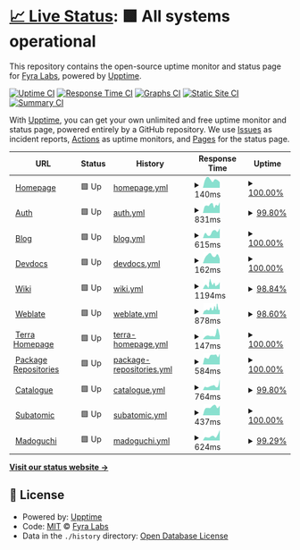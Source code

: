 # [📈 Live Status](https://status.fyralabs.com): <!--live status--> **🟩 All systems operational**

This repository contains the open-source uptime monitor and status page for [Fyra Labs](https://fyralabs.com), powered by [Upptime](https://github.com/upptime/upptime).

[![Uptime CI](https://github.com/FyraLabs/status/workflows/Uptime%20CI/badge.svg)](https://github.com/FyraLabs/status/actions?query=workflow%3A%22Uptime+CI%22)
[![Response Time CI](https://github.com/FyraLabs/status/workflows/Response%20Time%20CI/badge.svg)](https://github.com/FyraLabs/status/actions?query=workflow%3A%22Response+Time+CI%22)
[![Graphs CI](https://github.com/FyraLabs/status/workflows/Graphs%20CI/badge.svg)](https://github.com/FyraLabs/status/actions?query=workflow%3A%22Graphs+CI%22)
[![Static Site CI](https://github.com/FyraLabs/status/workflows/Static%20Site%20CI/badge.svg)](https://github.com/FyraLabs/status/actions?query=workflow%3A%22Static+Site+CI%22)
[![Summary CI](https://github.com/FyraLabs/status/workflows/Summary%20CI/badge.svg)](https://github.com/FyraLabs/status/actions?query=workflow%3A%22Summary+CI%22)

With [Upptime](https://upptime.js.org), you can get your own unlimited and free uptime monitor and status page, powered entirely by a GitHub repository. We use [Issues](https://github.com/FyraLabs/status/issues) as incident reports, [Actions](https://github.com/FyraLabs/status/actions) as uptime monitors, and [Pages](https://status.fyralabs.com) for the status page.

<!--start: status pages-->
<!-- This summary is generated by Upptime (https://github.com/upptime/upptime) -->
<!-- Do not edit this manually, your changes will be overwritten -->
<!-- prettier-ignore -->
| URL | Status | History | Response Time | Uptime |
| --- | ------ | ------- | ------------- | ------ |
| <img alt="" src="https://icons.duckduckgo.com/ip3/fyralabs.com.ico" height="13"> [Homepage](https://fyralabs.com) | 🟩 Up | [homepage.yml](https://github.com/FyraLabs/status/commits/HEAD/history/homepage.yml) | <details><summary><img alt="Response time graph" src="./graphs/homepage/response-time-week.png" height="20"> 140ms</summary><br><a href="https://status.fyralabs.com/history/homepage"><img alt="Response time 174" src="https://img.shields.io/endpoint?url=https%3A%2F%2Fraw.githubusercontent.com%2FFyraLabs%2Fstatus%2FHEAD%2Fapi%2Fhomepage%2Fresponse-time.json"></a><br><a href="https://status.fyralabs.com/history/homepage"><img alt="24-hour response time 98" src="https://img.shields.io/endpoint?url=https%3A%2F%2Fraw.githubusercontent.com%2FFyraLabs%2Fstatus%2FHEAD%2Fapi%2Fhomepage%2Fresponse-time-day.json"></a><br><a href="https://status.fyralabs.com/history/homepage"><img alt="7-day response time 140" src="https://img.shields.io/endpoint?url=https%3A%2F%2Fraw.githubusercontent.com%2FFyraLabs%2Fstatus%2FHEAD%2Fapi%2Fhomepage%2Fresponse-time-week.json"></a><br><a href="https://status.fyralabs.com/history/homepage"><img alt="30-day response time 149" src="https://img.shields.io/endpoint?url=https%3A%2F%2Fraw.githubusercontent.com%2FFyraLabs%2Fstatus%2FHEAD%2Fapi%2Fhomepage%2Fresponse-time-month.json"></a><br><a href="https://status.fyralabs.com/history/homepage"><img alt="1-year response time 174" src="https://img.shields.io/endpoint?url=https%3A%2F%2Fraw.githubusercontent.com%2FFyraLabs%2Fstatus%2FHEAD%2Fapi%2Fhomepage%2Fresponse-time-year.json"></a></details> | <details><summary><a href="https://status.fyralabs.com/history/homepage">100.00%</a></summary><a href="https://status.fyralabs.com/history/homepage"><img alt="All-time uptime 99.99%" src="https://img.shields.io/endpoint?url=https%3A%2F%2Fraw.githubusercontent.com%2FFyraLabs%2Fstatus%2FHEAD%2Fapi%2Fhomepage%2Fuptime.json"></a><br><a href="https://status.fyralabs.com/history/homepage"><img alt="24-hour uptime 100.00%" src="https://img.shields.io/endpoint?url=https%3A%2F%2Fraw.githubusercontent.com%2FFyraLabs%2Fstatus%2FHEAD%2Fapi%2Fhomepage%2Fuptime-day.json"></a><br><a href="https://status.fyralabs.com/history/homepage"><img alt="7-day uptime 100.00%" src="https://img.shields.io/endpoint?url=https%3A%2F%2Fraw.githubusercontent.com%2FFyraLabs%2Fstatus%2FHEAD%2Fapi%2Fhomepage%2Fuptime-week.json"></a><br><a href="https://status.fyralabs.com/history/homepage"><img alt="30-day uptime 100.00%" src="https://img.shields.io/endpoint?url=https%3A%2F%2Fraw.githubusercontent.com%2FFyraLabs%2Fstatus%2FHEAD%2Fapi%2Fhomepage%2Fuptime-month.json"></a><br><a href="https://status.fyralabs.com/history/homepage"><img alt="1-year uptime 99.99%" src="https://img.shields.io/endpoint?url=https%3A%2F%2Fraw.githubusercontent.com%2FFyraLabs%2Fstatus%2FHEAD%2Fapi%2Fhomepage%2Fuptime-year.json"></a></details>
| <img alt="" src="https://icons.duckduckgo.com/ip3/auth.fyralabs.com.ico" height="13"> [Auth](https://auth.fyralabs.com) | 🟩 Up | [auth.yml](https://github.com/FyraLabs/status/commits/HEAD/history/auth.yml) | <details><summary><img alt="Response time graph" src="./graphs/auth/response-time-week.png" height="20"> 831ms</summary><br><a href="https://status.fyralabs.com/history/auth"><img alt="Response time 1457" src="https://img.shields.io/endpoint?url=https%3A%2F%2Fraw.githubusercontent.com%2FFyraLabs%2Fstatus%2FHEAD%2Fapi%2Fauth%2Fresponse-time.json"></a><br><a href="https://status.fyralabs.com/history/auth"><img alt="24-hour response time 1120" src="https://img.shields.io/endpoint?url=https%3A%2F%2Fraw.githubusercontent.com%2FFyraLabs%2Fstatus%2FHEAD%2Fapi%2Fauth%2Fresponse-time-day.json"></a><br><a href="https://status.fyralabs.com/history/auth"><img alt="7-day response time 831" src="https://img.shields.io/endpoint?url=https%3A%2F%2Fraw.githubusercontent.com%2FFyraLabs%2Fstatus%2FHEAD%2Fapi%2Fauth%2Fresponse-time-week.json"></a><br><a href="https://status.fyralabs.com/history/auth"><img alt="30-day response time 1140" src="https://img.shields.io/endpoint?url=https%3A%2F%2Fraw.githubusercontent.com%2FFyraLabs%2Fstatus%2FHEAD%2Fapi%2Fauth%2Fresponse-time-month.json"></a><br><a href="https://status.fyralabs.com/history/auth"><img alt="1-year response time 1457" src="https://img.shields.io/endpoint?url=https%3A%2F%2Fraw.githubusercontent.com%2FFyraLabs%2Fstatus%2FHEAD%2Fapi%2Fauth%2Fresponse-time-year.json"></a></details> | <details><summary><a href="https://status.fyralabs.com/history/auth">99.80%</a></summary><a href="https://status.fyralabs.com/history/auth"><img alt="All-time uptime 98.22%" src="https://img.shields.io/endpoint?url=https%3A%2F%2Fraw.githubusercontent.com%2FFyraLabs%2Fstatus%2FHEAD%2Fapi%2Fauth%2Fuptime.json"></a><br><a href="https://status.fyralabs.com/history/auth"><img alt="24-hour uptime 100.00%" src="https://img.shields.io/endpoint?url=https%3A%2F%2Fraw.githubusercontent.com%2FFyraLabs%2Fstatus%2FHEAD%2Fapi%2Fauth%2Fuptime-day.json"></a><br><a href="https://status.fyralabs.com/history/auth"><img alt="7-day uptime 99.80%" src="https://img.shields.io/endpoint?url=https%3A%2F%2Fraw.githubusercontent.com%2FFyraLabs%2Fstatus%2FHEAD%2Fapi%2Fauth%2Fuptime-week.json"></a><br><a href="https://status.fyralabs.com/history/auth"><img alt="30-day uptime 99.95%" src="https://img.shields.io/endpoint?url=https%3A%2F%2Fraw.githubusercontent.com%2FFyraLabs%2Fstatus%2FHEAD%2Fapi%2Fauth%2Fuptime-month.json"></a><br><a href="https://status.fyralabs.com/history/auth"><img alt="1-year uptime 98.22%" src="https://img.shields.io/endpoint?url=https%3A%2F%2Fraw.githubusercontent.com%2FFyraLabs%2Fstatus%2FHEAD%2Fapi%2Fauth%2Fuptime-year.json"></a></details>
| <img alt="" src="https://icons.duckduckgo.com/ip3/blog.fyralabs.com.ico" height="13"> [Blog](https://blog.fyralabs.com) | 🟩 Up | [blog.yml](https://github.com/FyraLabs/status/commits/HEAD/history/blog.yml) | <details><summary><img alt="Response time graph" src="./graphs/blog/response-time-week.png" height="20"> 615ms</summary><br><a href="https://status.fyralabs.com/history/blog"><img alt="Response time 997" src="https://img.shields.io/endpoint?url=https%3A%2F%2Fraw.githubusercontent.com%2FFyraLabs%2Fstatus%2FHEAD%2Fapi%2Fblog%2Fresponse-time.json"></a><br><a href="https://status.fyralabs.com/history/blog"><img alt="24-hour response time 1008" src="https://img.shields.io/endpoint?url=https%3A%2F%2Fraw.githubusercontent.com%2FFyraLabs%2Fstatus%2FHEAD%2Fapi%2Fblog%2Fresponse-time-day.json"></a><br><a href="https://status.fyralabs.com/history/blog"><img alt="7-day response time 615" src="https://img.shields.io/endpoint?url=https%3A%2F%2Fraw.githubusercontent.com%2FFyraLabs%2Fstatus%2FHEAD%2Fapi%2Fblog%2Fresponse-time-week.json"></a><br><a href="https://status.fyralabs.com/history/blog"><img alt="30-day response time 571" src="https://img.shields.io/endpoint?url=https%3A%2F%2Fraw.githubusercontent.com%2FFyraLabs%2Fstatus%2FHEAD%2Fapi%2Fblog%2Fresponse-time-month.json"></a><br><a href="https://status.fyralabs.com/history/blog"><img alt="1-year response time 997" src="https://img.shields.io/endpoint?url=https%3A%2F%2Fraw.githubusercontent.com%2FFyraLabs%2Fstatus%2FHEAD%2Fapi%2Fblog%2Fresponse-time-year.json"></a></details> | <details><summary><a href="https://status.fyralabs.com/history/blog">100.00%</a></summary><a href="https://status.fyralabs.com/history/blog"><img alt="All-time uptime 99.86%" src="https://img.shields.io/endpoint?url=https%3A%2F%2Fraw.githubusercontent.com%2FFyraLabs%2Fstatus%2FHEAD%2Fapi%2Fblog%2Fuptime.json"></a><br><a href="https://status.fyralabs.com/history/blog"><img alt="24-hour uptime 100.00%" src="https://img.shields.io/endpoint?url=https%3A%2F%2Fraw.githubusercontent.com%2FFyraLabs%2Fstatus%2FHEAD%2Fapi%2Fblog%2Fuptime-day.json"></a><br><a href="https://status.fyralabs.com/history/blog"><img alt="7-day uptime 100.00%" src="https://img.shields.io/endpoint?url=https%3A%2F%2Fraw.githubusercontent.com%2FFyraLabs%2Fstatus%2FHEAD%2Fapi%2Fblog%2Fuptime-week.json"></a><br><a href="https://status.fyralabs.com/history/blog"><img alt="30-day uptime 100.00%" src="https://img.shields.io/endpoint?url=https%3A%2F%2Fraw.githubusercontent.com%2FFyraLabs%2Fstatus%2FHEAD%2Fapi%2Fblog%2Fuptime-month.json"></a><br><a href="https://status.fyralabs.com/history/blog"><img alt="1-year uptime 99.86%" src="https://img.shields.io/endpoint?url=https%3A%2F%2Fraw.githubusercontent.com%2FFyraLabs%2Fstatus%2FHEAD%2Fapi%2Fblog%2Fuptime-year.json"></a></details>
| <img alt="" src="https://icons.duckduckgo.com/ip3/developer.fyralabs.com.ico" height="13"> [Devdocs](https://developer.fyralabs.com) | 🟩 Up | [devdocs.yml](https://github.com/FyraLabs/status/commits/HEAD/history/devdocs.yml) | <details><summary><img alt="Response time graph" src="./graphs/devdocs/response-time-week.png" height="20"> 162ms</summary><br><a href="https://status.fyralabs.com/history/devdocs"><img alt="Response time 333" src="https://img.shields.io/endpoint?url=https%3A%2F%2Fraw.githubusercontent.com%2FFyraLabs%2Fstatus%2FHEAD%2Fapi%2Fdevdocs%2Fresponse-time.json"></a><br><a href="https://status.fyralabs.com/history/devdocs"><img alt="24-hour response time 94" src="https://img.shields.io/endpoint?url=https%3A%2F%2Fraw.githubusercontent.com%2FFyraLabs%2Fstatus%2FHEAD%2Fapi%2Fdevdocs%2Fresponse-time-day.json"></a><br><a href="https://status.fyralabs.com/history/devdocs"><img alt="7-day response time 162" src="https://img.shields.io/endpoint?url=https%3A%2F%2Fraw.githubusercontent.com%2FFyraLabs%2Fstatus%2FHEAD%2Fapi%2Fdevdocs%2Fresponse-time-week.json"></a><br><a href="https://status.fyralabs.com/history/devdocs"><img alt="30-day response time 168" src="https://img.shields.io/endpoint?url=https%3A%2F%2Fraw.githubusercontent.com%2FFyraLabs%2Fstatus%2FHEAD%2Fapi%2Fdevdocs%2Fresponse-time-month.json"></a><br><a href="https://status.fyralabs.com/history/devdocs"><img alt="1-year response time 333" src="https://img.shields.io/endpoint?url=https%3A%2F%2Fraw.githubusercontent.com%2FFyraLabs%2Fstatus%2FHEAD%2Fapi%2Fdevdocs%2Fresponse-time-year.json"></a></details> | <details><summary><a href="https://status.fyralabs.com/history/devdocs">100.00%</a></summary><a href="https://status.fyralabs.com/history/devdocs"><img alt="All-time uptime 99.88%" src="https://img.shields.io/endpoint?url=https%3A%2F%2Fraw.githubusercontent.com%2FFyraLabs%2Fstatus%2FHEAD%2Fapi%2Fdevdocs%2Fuptime.json"></a><br><a href="https://status.fyralabs.com/history/devdocs"><img alt="24-hour uptime 100.00%" src="https://img.shields.io/endpoint?url=https%3A%2F%2Fraw.githubusercontent.com%2FFyraLabs%2Fstatus%2FHEAD%2Fapi%2Fdevdocs%2Fuptime-day.json"></a><br><a href="https://status.fyralabs.com/history/devdocs"><img alt="7-day uptime 100.00%" src="https://img.shields.io/endpoint?url=https%3A%2F%2Fraw.githubusercontent.com%2FFyraLabs%2Fstatus%2FHEAD%2Fapi%2Fdevdocs%2Fuptime-week.json"></a><br><a href="https://status.fyralabs.com/history/devdocs"><img alt="30-day uptime 100.00%" src="https://img.shields.io/endpoint?url=https%3A%2F%2Fraw.githubusercontent.com%2FFyraLabs%2Fstatus%2FHEAD%2Fapi%2Fdevdocs%2Fuptime-month.json"></a><br><a href="https://status.fyralabs.com/history/devdocs"><img alt="1-year uptime 99.88%" src="https://img.shields.io/endpoint?url=https%3A%2F%2Fraw.githubusercontent.com%2FFyraLabs%2Fstatus%2FHEAD%2Fapi%2Fdevdocs%2Fuptime-year.json"></a></details>
| <img alt="" src="https://icons.duckduckgo.com/ip3/wiki.fyralabs.com.ico" height="13"> [Wiki](https://wiki.fyralabs.com) | 🟩 Up | [wiki.yml](https://github.com/FyraLabs/status/commits/HEAD/history/wiki.yml) | <details><summary><img alt="Response time graph" src="./graphs/wiki/response-time-week.png" height="20"> 1194ms</summary><br><a href="https://status.fyralabs.com/history/wiki"><img alt="Response time 1229" src="https://img.shields.io/endpoint?url=https%3A%2F%2Fraw.githubusercontent.com%2FFyraLabs%2Fstatus%2FHEAD%2Fapi%2Fwiki%2Fresponse-time.json"></a><br><a href="https://status.fyralabs.com/history/wiki"><img alt="24-hour response time 1783" src="https://img.shields.io/endpoint?url=https%3A%2F%2Fraw.githubusercontent.com%2FFyraLabs%2Fstatus%2FHEAD%2Fapi%2Fwiki%2Fresponse-time-day.json"></a><br><a href="https://status.fyralabs.com/history/wiki"><img alt="7-day response time 1194" src="https://img.shields.io/endpoint?url=https%3A%2F%2Fraw.githubusercontent.com%2FFyraLabs%2Fstatus%2FHEAD%2Fapi%2Fwiki%2Fresponse-time-week.json"></a><br><a href="https://status.fyralabs.com/history/wiki"><img alt="30-day response time 1140" src="https://img.shields.io/endpoint?url=https%3A%2F%2Fraw.githubusercontent.com%2FFyraLabs%2Fstatus%2FHEAD%2Fapi%2Fwiki%2Fresponse-time-month.json"></a><br><a href="https://status.fyralabs.com/history/wiki"><img alt="1-year response time 1229" src="https://img.shields.io/endpoint?url=https%3A%2F%2Fraw.githubusercontent.com%2FFyraLabs%2Fstatus%2FHEAD%2Fapi%2Fwiki%2Fresponse-time-year.json"></a></details> | <details><summary><a href="https://status.fyralabs.com/history/wiki">98.84%</a></summary><a href="https://status.fyralabs.com/history/wiki"><img alt="All-time uptime 98.85%" src="https://img.shields.io/endpoint?url=https%3A%2F%2Fraw.githubusercontent.com%2FFyraLabs%2Fstatus%2FHEAD%2Fapi%2Fwiki%2Fuptime.json"></a><br><a href="https://status.fyralabs.com/history/wiki"><img alt="24-hour uptime 100.00%" src="https://img.shields.io/endpoint?url=https%3A%2F%2Fraw.githubusercontent.com%2FFyraLabs%2Fstatus%2FHEAD%2Fapi%2Fwiki%2Fuptime-day.json"></a><br><a href="https://status.fyralabs.com/history/wiki"><img alt="7-day uptime 98.84%" src="https://img.shields.io/endpoint?url=https%3A%2F%2Fraw.githubusercontent.com%2FFyraLabs%2Fstatus%2FHEAD%2Fapi%2Fwiki%2Fuptime-week.json"></a><br><a href="https://status.fyralabs.com/history/wiki"><img alt="30-day uptime 99.68%" src="https://img.shields.io/endpoint?url=https%3A%2F%2Fraw.githubusercontent.com%2FFyraLabs%2Fstatus%2FHEAD%2Fapi%2Fwiki%2Fuptime-month.json"></a><br><a href="https://status.fyralabs.com/history/wiki"><img alt="1-year uptime 98.85%" src="https://img.shields.io/endpoint?url=https%3A%2F%2Fraw.githubusercontent.com%2FFyraLabs%2Fstatus%2FHEAD%2Fapi%2Fwiki%2Fuptime-year.json"></a></details>
| <img alt="" src="https://icons.duckduckgo.com/ip3/weblate.fyralabs.com.ico" height="13"> [Weblate](https://weblate.fyralabs.com) | 🟩 Up | [weblate.yml](https://github.com/FyraLabs/status/commits/HEAD/history/weblate.yml) | <details><summary><img alt="Response time graph" src="./graphs/weblate/response-time-week.png" height="20"> 878ms</summary><br><a href="https://status.fyralabs.com/history/weblate"><img alt="Response time 3402" src="https://img.shields.io/endpoint?url=https%3A%2F%2Fraw.githubusercontent.com%2FFyraLabs%2Fstatus%2FHEAD%2Fapi%2Fweblate%2Fresponse-time.json"></a><br><a href="https://status.fyralabs.com/history/weblate"><img alt="24-hour response time 1115" src="https://img.shields.io/endpoint?url=https%3A%2F%2Fraw.githubusercontent.com%2FFyraLabs%2Fstatus%2FHEAD%2Fapi%2Fweblate%2Fresponse-time-day.json"></a><br><a href="https://status.fyralabs.com/history/weblate"><img alt="7-day response time 878" src="https://img.shields.io/endpoint?url=https%3A%2F%2Fraw.githubusercontent.com%2FFyraLabs%2Fstatus%2FHEAD%2Fapi%2Fweblate%2Fresponse-time-week.json"></a><br><a href="https://status.fyralabs.com/history/weblate"><img alt="30-day response time 686" src="https://img.shields.io/endpoint?url=https%3A%2F%2Fraw.githubusercontent.com%2FFyraLabs%2Fstatus%2FHEAD%2Fapi%2Fweblate%2Fresponse-time-month.json"></a><br><a href="https://status.fyralabs.com/history/weblate"><img alt="1-year response time 3402" src="https://img.shields.io/endpoint?url=https%3A%2F%2Fraw.githubusercontent.com%2FFyraLabs%2Fstatus%2FHEAD%2Fapi%2Fweblate%2Fresponse-time-year.json"></a></details> | <details><summary><a href="https://status.fyralabs.com/history/weblate">98.60%</a></summary><a href="https://status.fyralabs.com/history/weblate"><img alt="All-time uptime 97.61%" src="https://img.shields.io/endpoint?url=https%3A%2F%2Fraw.githubusercontent.com%2FFyraLabs%2Fstatus%2FHEAD%2Fapi%2Fweblate%2Fuptime.json"></a><br><a href="https://status.fyralabs.com/history/weblate"><img alt="24-hour uptime 98.20%" src="https://img.shields.io/endpoint?url=https%3A%2F%2Fraw.githubusercontent.com%2FFyraLabs%2Fstatus%2FHEAD%2Fapi%2Fweblate%2Fuptime-day.json"></a><br><a href="https://status.fyralabs.com/history/weblate"><img alt="7-day uptime 98.60%" src="https://img.shields.io/endpoint?url=https%3A%2F%2Fraw.githubusercontent.com%2FFyraLabs%2Fstatus%2FHEAD%2Fapi%2Fweblate%2Fuptime-week.json"></a><br><a href="https://status.fyralabs.com/history/weblate"><img alt="30-day uptime 99.68%" src="https://img.shields.io/endpoint?url=https%3A%2F%2Fraw.githubusercontent.com%2FFyraLabs%2Fstatus%2FHEAD%2Fapi%2Fweblate%2Fuptime-month.json"></a><br><a href="https://status.fyralabs.com/history/weblate"><img alt="1-year uptime 97.61%" src="https://img.shields.io/endpoint?url=https%3A%2F%2Fraw.githubusercontent.com%2FFyraLabs%2Fstatus%2FHEAD%2Fapi%2Fweblate%2Fuptime-year.json"></a></details>
| <img alt="" src="https://icons.duckduckgo.com/ip3/terra.fyralabs.com.ico" height="13"> [Terra Homepage](https://terra.fyralabs.com) | 🟩 Up | [terra-homepage.yml](https://github.com/FyraLabs/status/commits/HEAD/history/terra-homepage.yml) | <details><summary><img alt="Response time graph" src="./graphs/terra-homepage/response-time-week.png" height="20"> 147ms</summary><br><a href="https://status.fyralabs.com/history/terra-homepage"><img alt="Response time 136" src="https://img.shields.io/endpoint?url=https%3A%2F%2Fraw.githubusercontent.com%2FFyraLabs%2Fstatus%2FHEAD%2Fapi%2Fterra-homepage%2Fresponse-time.json"></a><br><a href="https://status.fyralabs.com/history/terra-homepage"><img alt="24-hour response time 107" src="https://img.shields.io/endpoint?url=https%3A%2F%2Fraw.githubusercontent.com%2FFyraLabs%2Fstatus%2FHEAD%2Fapi%2Fterra-homepage%2Fresponse-time-day.json"></a><br><a href="https://status.fyralabs.com/history/terra-homepage"><img alt="7-day response time 147" src="https://img.shields.io/endpoint?url=https%3A%2F%2Fraw.githubusercontent.com%2FFyraLabs%2Fstatus%2FHEAD%2Fapi%2Fterra-homepage%2Fresponse-time-week.json"></a><br><a href="https://status.fyralabs.com/history/terra-homepage"><img alt="30-day response time 143" src="https://img.shields.io/endpoint?url=https%3A%2F%2Fraw.githubusercontent.com%2FFyraLabs%2Fstatus%2FHEAD%2Fapi%2Fterra-homepage%2Fresponse-time-month.json"></a><br><a href="https://status.fyralabs.com/history/terra-homepage"><img alt="1-year response time 136" src="https://img.shields.io/endpoint?url=https%3A%2F%2Fraw.githubusercontent.com%2FFyraLabs%2Fstatus%2FHEAD%2Fapi%2Fterra-homepage%2Fresponse-time-year.json"></a></details> | <details><summary><a href="https://status.fyralabs.com/history/terra-homepage">100.00%</a></summary><a href="https://status.fyralabs.com/history/terra-homepage"><img alt="All-time uptime 99.99%" src="https://img.shields.io/endpoint?url=https%3A%2F%2Fraw.githubusercontent.com%2FFyraLabs%2Fstatus%2FHEAD%2Fapi%2Fterra-homepage%2Fuptime.json"></a><br><a href="https://status.fyralabs.com/history/terra-homepage"><img alt="24-hour uptime 100.00%" src="https://img.shields.io/endpoint?url=https%3A%2F%2Fraw.githubusercontent.com%2FFyraLabs%2Fstatus%2FHEAD%2Fapi%2Fterra-homepage%2Fuptime-day.json"></a><br><a href="https://status.fyralabs.com/history/terra-homepage"><img alt="7-day uptime 100.00%" src="https://img.shields.io/endpoint?url=https%3A%2F%2Fraw.githubusercontent.com%2FFyraLabs%2Fstatus%2FHEAD%2Fapi%2Fterra-homepage%2Fuptime-week.json"></a><br><a href="https://status.fyralabs.com/history/terra-homepage"><img alt="30-day uptime 100.00%" src="https://img.shields.io/endpoint?url=https%3A%2F%2Fraw.githubusercontent.com%2FFyraLabs%2Fstatus%2FHEAD%2Fapi%2Fterra-homepage%2Fuptime-month.json"></a><br><a href="https://status.fyralabs.com/history/terra-homepage"><img alt="1-year uptime 99.99%" src="https://img.shields.io/endpoint?url=https%3A%2F%2Fraw.githubusercontent.com%2FFyraLabs%2Fstatus%2FHEAD%2Fapi%2Fterra-homepage%2Fuptime-year.json"></a></details>
| <img alt="" src="https://icons.duckduckgo.com/ip3/repos.fyralabs.com.ico" height="13"> [Package Repositories](https://repos.fyralabs.com) | 🟩 Up | [package-repositories.yml](https://github.com/FyraLabs/status/commits/HEAD/history/package-repositories.yml) | <details><summary><img alt="Response time graph" src="./graphs/package-repositories/response-time-week.png" height="20"> 584ms</summary><br><a href="https://status.fyralabs.com/history/package-repositories"><img alt="Response time 802" src="https://img.shields.io/endpoint?url=https%3A%2F%2Fraw.githubusercontent.com%2FFyraLabs%2Fstatus%2FHEAD%2Fapi%2Fpackage-repositories%2Fresponse-time.json"></a><br><a href="https://status.fyralabs.com/history/package-repositories"><img alt="24-hour response time 745" src="https://img.shields.io/endpoint?url=https%3A%2F%2Fraw.githubusercontent.com%2FFyraLabs%2Fstatus%2FHEAD%2Fapi%2Fpackage-repositories%2Fresponse-time-day.json"></a><br><a href="https://status.fyralabs.com/history/package-repositories"><img alt="7-day response time 584" src="https://img.shields.io/endpoint?url=https%3A%2F%2Fraw.githubusercontent.com%2FFyraLabs%2Fstatus%2FHEAD%2Fapi%2Fpackage-repositories%2Fresponse-time-week.json"></a><br><a href="https://status.fyralabs.com/history/package-repositories"><img alt="30-day response time 517" src="https://img.shields.io/endpoint?url=https%3A%2F%2Fraw.githubusercontent.com%2FFyraLabs%2Fstatus%2FHEAD%2Fapi%2Fpackage-repositories%2Fresponse-time-month.json"></a><br><a href="https://status.fyralabs.com/history/package-repositories"><img alt="1-year response time 802" src="https://img.shields.io/endpoint?url=https%3A%2F%2Fraw.githubusercontent.com%2FFyraLabs%2Fstatus%2FHEAD%2Fapi%2Fpackage-repositories%2Fresponse-time-year.json"></a></details> | <details><summary><a href="https://status.fyralabs.com/history/package-repositories">100.00%</a></summary><a href="https://status.fyralabs.com/history/package-repositories"><img alt="All-time uptime 99.02%" src="https://img.shields.io/endpoint?url=https%3A%2F%2Fraw.githubusercontent.com%2FFyraLabs%2Fstatus%2FHEAD%2Fapi%2Fpackage-repositories%2Fuptime.json"></a><br><a href="https://status.fyralabs.com/history/package-repositories"><img alt="24-hour uptime 100.00%" src="https://img.shields.io/endpoint?url=https%3A%2F%2Fraw.githubusercontent.com%2FFyraLabs%2Fstatus%2FHEAD%2Fapi%2Fpackage-repositories%2Fuptime-day.json"></a><br><a href="https://status.fyralabs.com/history/package-repositories"><img alt="7-day uptime 100.00%" src="https://img.shields.io/endpoint?url=https%3A%2F%2Fraw.githubusercontent.com%2FFyraLabs%2Fstatus%2FHEAD%2Fapi%2Fpackage-repositories%2Fuptime-week.json"></a><br><a href="https://status.fyralabs.com/history/package-repositories"><img alt="30-day uptime 100.00%" src="https://img.shields.io/endpoint?url=https%3A%2F%2Fraw.githubusercontent.com%2FFyraLabs%2Fstatus%2FHEAD%2Fapi%2Fpackage-repositories%2Fuptime-month.json"></a><br><a href="https://status.fyralabs.com/history/package-repositories"><img alt="1-year uptime 99.02%" src="https://img.shields.io/endpoint?url=https%3A%2F%2Fraw.githubusercontent.com%2FFyraLabs%2Fstatus%2FHEAD%2Fapi%2Fpackage-repositories%2Fuptime-year.json"></a></details>
| <img alt="" src="https://icons.duckduckgo.com/ip3/flatpak.fyralabs.com.ico" height="13"> [Catalogue](https://flatpak.fyralabs.com) | 🟩 Up | [catalogue.yml](https://github.com/FyraLabs/status/commits/HEAD/history/catalogue.yml) | <details><summary><img alt="Response time graph" src="./graphs/catalogue/response-time-week.png" height="20"> 764ms</summary><br><a href="https://status.fyralabs.com/history/catalogue"><img alt="Response time 684" src="https://img.shields.io/endpoint?url=https%3A%2F%2Fraw.githubusercontent.com%2FFyraLabs%2Fstatus%2FHEAD%2Fapi%2Fcatalogue%2Fresponse-time.json"></a><br><a href="https://status.fyralabs.com/history/catalogue"><img alt="24-hour response time 1911" src="https://img.shields.io/endpoint?url=https%3A%2F%2Fraw.githubusercontent.com%2FFyraLabs%2Fstatus%2FHEAD%2Fapi%2Fcatalogue%2Fresponse-time-day.json"></a><br><a href="https://status.fyralabs.com/history/catalogue"><img alt="7-day response time 764" src="https://img.shields.io/endpoint?url=https%3A%2F%2Fraw.githubusercontent.com%2FFyraLabs%2Fstatus%2FHEAD%2Fapi%2Fcatalogue%2Fresponse-time-week.json"></a><br><a href="https://status.fyralabs.com/history/catalogue"><img alt="30-day response time 700" src="https://img.shields.io/endpoint?url=https%3A%2F%2Fraw.githubusercontent.com%2FFyraLabs%2Fstatus%2FHEAD%2Fapi%2Fcatalogue%2Fresponse-time-month.json"></a><br><a href="https://status.fyralabs.com/history/catalogue"><img alt="1-year response time 684" src="https://img.shields.io/endpoint?url=https%3A%2F%2Fraw.githubusercontent.com%2FFyraLabs%2Fstatus%2FHEAD%2Fapi%2Fcatalogue%2Fresponse-time-year.json"></a></details> | <details><summary><a href="https://status.fyralabs.com/history/catalogue">99.80%</a></summary><a href="https://status.fyralabs.com/history/catalogue"><img alt="All-time uptime 99.08%" src="https://img.shields.io/endpoint?url=https%3A%2F%2Fraw.githubusercontent.com%2FFyraLabs%2Fstatus%2FHEAD%2Fapi%2Fcatalogue%2Fuptime.json"></a><br><a href="https://status.fyralabs.com/history/catalogue"><img alt="24-hour uptime 100.00%" src="https://img.shields.io/endpoint?url=https%3A%2F%2Fraw.githubusercontent.com%2FFyraLabs%2Fstatus%2FHEAD%2Fapi%2Fcatalogue%2Fuptime-day.json"></a><br><a href="https://status.fyralabs.com/history/catalogue"><img alt="7-day uptime 99.80%" src="https://img.shields.io/endpoint?url=https%3A%2F%2Fraw.githubusercontent.com%2FFyraLabs%2Fstatus%2FHEAD%2Fapi%2Fcatalogue%2Fuptime-week.json"></a><br><a href="https://status.fyralabs.com/history/catalogue"><img alt="30-day uptime 99.95%" src="https://img.shields.io/endpoint?url=https%3A%2F%2Fraw.githubusercontent.com%2FFyraLabs%2Fstatus%2FHEAD%2Fapi%2Fcatalogue%2Fuptime-month.json"></a><br><a href="https://status.fyralabs.com/history/catalogue"><img alt="1-year uptime 99.08%" src="https://img.shields.io/endpoint?url=https%3A%2F%2Fraw.githubusercontent.com%2FFyraLabs%2Fstatus%2FHEAD%2Fapi%2Fcatalogue%2Fuptime-year.json"></a></details>
| <img alt="" src="https://icons.duckduckgo.com/ip3/subatomic.fyralabs.com.ico" height="13"> [Subatomic](https://subatomic.fyralabs.com/heartbeat) | 🟩 Up | [subatomic.yml](https://github.com/FyraLabs/status/commits/HEAD/history/subatomic.yml) | <details><summary><img alt="Response time graph" src="./graphs/subatomic/response-time-week.png" height="20"> 437ms</summary><br><a href="https://status.fyralabs.com/history/subatomic"><img alt="Response time 499" src="https://img.shields.io/endpoint?url=https%3A%2F%2Fraw.githubusercontent.com%2FFyraLabs%2Fstatus%2FHEAD%2Fapi%2Fsubatomic%2Fresponse-time.json"></a><br><a href="https://status.fyralabs.com/history/subatomic"><img alt="24-hour response time 502" src="https://img.shields.io/endpoint?url=https%3A%2F%2Fraw.githubusercontent.com%2FFyraLabs%2Fstatus%2FHEAD%2Fapi%2Fsubatomic%2Fresponse-time-day.json"></a><br><a href="https://status.fyralabs.com/history/subatomic"><img alt="7-day response time 437" src="https://img.shields.io/endpoint?url=https%3A%2F%2Fraw.githubusercontent.com%2FFyraLabs%2Fstatus%2FHEAD%2Fapi%2Fsubatomic%2Fresponse-time-week.json"></a><br><a href="https://status.fyralabs.com/history/subatomic"><img alt="30-day response time 383" src="https://img.shields.io/endpoint?url=https%3A%2F%2Fraw.githubusercontent.com%2FFyraLabs%2Fstatus%2FHEAD%2Fapi%2Fsubatomic%2Fresponse-time-month.json"></a><br><a href="https://status.fyralabs.com/history/subatomic"><img alt="1-year response time 499" src="https://img.shields.io/endpoint?url=https%3A%2F%2Fraw.githubusercontent.com%2FFyraLabs%2Fstatus%2FHEAD%2Fapi%2Fsubatomic%2Fresponse-time-year.json"></a></details> | <details><summary><a href="https://status.fyralabs.com/history/subatomic">100.00%</a></summary><a href="https://status.fyralabs.com/history/subatomic"><img alt="All-time uptime 98.96%" src="https://img.shields.io/endpoint?url=https%3A%2F%2Fraw.githubusercontent.com%2FFyraLabs%2Fstatus%2FHEAD%2Fapi%2Fsubatomic%2Fuptime.json"></a><br><a href="https://status.fyralabs.com/history/subatomic"><img alt="24-hour uptime 100.00%" src="https://img.shields.io/endpoint?url=https%3A%2F%2Fraw.githubusercontent.com%2FFyraLabs%2Fstatus%2FHEAD%2Fapi%2Fsubatomic%2Fuptime-day.json"></a><br><a href="https://status.fyralabs.com/history/subatomic"><img alt="7-day uptime 100.00%" src="https://img.shields.io/endpoint?url=https%3A%2F%2Fraw.githubusercontent.com%2FFyraLabs%2Fstatus%2FHEAD%2Fapi%2Fsubatomic%2Fuptime-week.json"></a><br><a href="https://status.fyralabs.com/history/subatomic"><img alt="30-day uptime 100.00%" src="https://img.shields.io/endpoint?url=https%3A%2F%2Fraw.githubusercontent.com%2FFyraLabs%2Fstatus%2FHEAD%2Fapi%2Fsubatomic%2Fuptime-month.json"></a><br><a href="https://status.fyralabs.com/history/subatomic"><img alt="1-year uptime 98.96%" src="https://img.shields.io/endpoint?url=https%3A%2F%2Fraw.githubusercontent.com%2FFyraLabs%2Fstatus%2FHEAD%2Fapi%2Fsubatomic%2Fuptime-year.json"></a></details>
| <img alt="" src="https://icons.duckduckgo.com/ip3/madoguchi.fyralabs.com.ico" height="13"> [Madoguchi](https://madoguchi.fyralabs.com/health) | 🟩 Up | [madoguchi.yml](https://github.com/FyraLabs/status/commits/HEAD/history/madoguchi.yml) | <details><summary><img alt="Response time graph" src="./graphs/madoguchi/response-time-week.png" height="20"> 624ms</summary><br><a href="https://status.fyralabs.com/history/madoguchi"><img alt="Response time 536" src="https://img.shields.io/endpoint?url=https%3A%2F%2Fraw.githubusercontent.com%2FFyraLabs%2Fstatus%2FHEAD%2Fapi%2Fmadoguchi%2Fresponse-time.json"></a><br><a href="https://status.fyralabs.com/history/madoguchi"><img alt="24-hour response time 934" src="https://img.shields.io/endpoint?url=https%3A%2F%2Fraw.githubusercontent.com%2FFyraLabs%2Fstatus%2FHEAD%2Fapi%2Fmadoguchi%2Fresponse-time-day.json"></a><br><a href="https://status.fyralabs.com/history/madoguchi"><img alt="7-day response time 624" src="https://img.shields.io/endpoint?url=https%3A%2F%2Fraw.githubusercontent.com%2FFyraLabs%2Fstatus%2FHEAD%2Fapi%2Fmadoguchi%2Fresponse-time-week.json"></a><br><a href="https://status.fyralabs.com/history/madoguchi"><img alt="30-day response time 508" src="https://img.shields.io/endpoint?url=https%3A%2F%2Fraw.githubusercontent.com%2FFyraLabs%2Fstatus%2FHEAD%2Fapi%2Fmadoguchi%2Fresponse-time-month.json"></a><br><a href="https://status.fyralabs.com/history/madoguchi"><img alt="1-year response time 536" src="https://img.shields.io/endpoint?url=https%3A%2F%2Fraw.githubusercontent.com%2FFyraLabs%2Fstatus%2FHEAD%2Fapi%2Fmadoguchi%2Fresponse-time-year.json"></a></details> | <details><summary><a href="https://status.fyralabs.com/history/madoguchi">99.29%</a></summary><a href="https://status.fyralabs.com/history/madoguchi"><img alt="All-time uptime 99.30%" src="https://img.shields.io/endpoint?url=https%3A%2F%2Fraw.githubusercontent.com%2FFyraLabs%2Fstatus%2FHEAD%2Fapi%2Fmadoguchi%2Fuptime.json"></a><br><a href="https://status.fyralabs.com/history/madoguchi"><img alt="24-hour uptime 95.06%" src="https://img.shields.io/endpoint?url=https%3A%2F%2Fraw.githubusercontent.com%2FFyraLabs%2Fstatus%2FHEAD%2Fapi%2Fmadoguchi%2Fuptime-day.json"></a><br><a href="https://status.fyralabs.com/history/madoguchi"><img alt="7-day uptime 99.29%" src="https://img.shields.io/endpoint?url=https%3A%2F%2Fraw.githubusercontent.com%2FFyraLabs%2Fstatus%2FHEAD%2Fapi%2Fmadoguchi%2Fuptime-week.json"></a><br><a href="https://status.fyralabs.com/history/madoguchi"><img alt="30-day uptime 99.84%" src="https://img.shields.io/endpoint?url=https%3A%2F%2Fraw.githubusercontent.com%2FFyraLabs%2Fstatus%2FHEAD%2Fapi%2Fmadoguchi%2Fuptime-month.json"></a><br><a href="https://status.fyralabs.com/history/madoguchi"><img alt="1-year uptime 99.30%" src="https://img.shields.io/endpoint?url=https%3A%2F%2Fraw.githubusercontent.com%2FFyraLabs%2Fstatus%2FHEAD%2Fapi%2Fmadoguchi%2Fuptime-year.json"></a></details>

<!--end: status pages-->

[**Visit our status website →**](https://status.fyralabs.com)

## 📄 License

- Powered by: [Upptime](https://github.com/upptime/upptime)
- Code: [MIT](./LICENSE) © [Fyra Labs](https://fyralabs.com)
- Data in the `./history` directory: [Open Database License](https://opendatacommons.org/licenses/odbl/1-0/)
